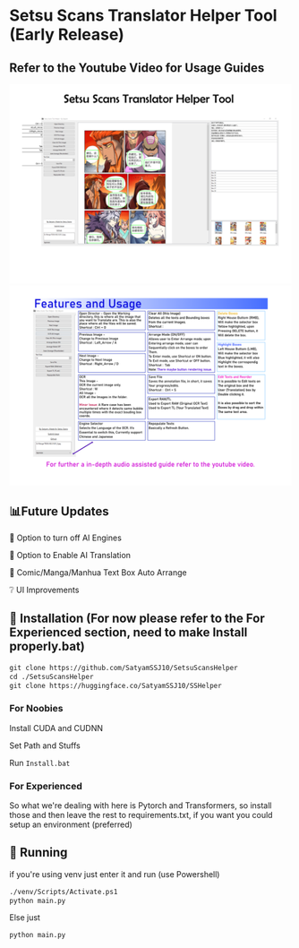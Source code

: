 # Setsu Scans Translator Helper Tool (Early Release)
## Refer to the Youtube Video for Usage Guides
![Page1](docs/page_1.png)
![Page2](docs/page_2.png)
## :bar_chart:Future Updates
:green_book: Option to turn off AI Engines

:green_book: Option to Enable AI Translation

:green_book: Comic/Manga/Manhua Text Box Auto Arrange

:grey_question: UI Improvements

## :wrench: Installation (For now please refer to the For Experienced section, need to make Install properly.bat)

```
git clone https://github.com/SatyamSSJ10/SetsuScansHelper
cd ./SetsuScansHelper
git clone https://huggingface.co/SatyamSSJ10/SSHelper
```
### For Noobies
Install CUDA and CUDNN

Set Path and Stuffs

Run ```Install.bat```

### For Experienced
So what we're dealing with here is Pytorch and Transformers, so install those and then leave the rest to requirements.txt, if you want you could setup an environment (preferred)

## :space_invader: Running
if you're using venv just enter it and run (use Powershell)
```
./venv/Scripts/Activate.ps1
python main.py
```

Else just 

```
python main.py
```





